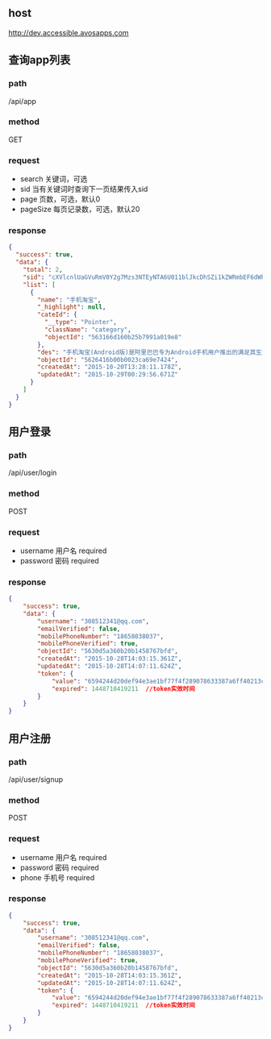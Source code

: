 ## host
http://dev.accessible.avosapps.com


## 查询app列表

### path
/api/app

### method
GET

### request
- search 关键词，可选
- sid 当有关键词时查询下一页结果传入sid
- page 页数，可选，默认0
- pageSize 每页记录数，可选，默认20

### response
```json
{
  "success": true,
  "data": {
    "total": 2,
    "sid": "cXVlcnlUaGVuRmV0Y2g7Mzs3NTEyNTA6U011blJkcDhSZi1kZWRmbEF6dWh2UTsxNDU1MzY6TDhVV0M4UXBSTHl5ZTc5NWtQek1zdzs3NTEyNTE6U011blJkcDhSZi1kZWRmbEF6dWh2UTswOw==",
    "list": [
      {
        "name": "手机淘宝",
        "_highlight": null,
        "cateId": {
          "__type": "Pointer",
          "className": "category",
          "objectId": "563166d160b25b7991a019e8"
        },
        "des": "手机淘宝(Android版)是阿里巴巴专为Android手机用户推出的满足其生活消费和线上购物需求的软件，具有查看附近的生活优惠信息、商品搜索、浏览、购买、支付、收藏、物流查询、旺旺沟通等在线功能，成为了用户方便快捷的生活消费入口。Android 2.x 用户，请移步 http://m.taobao.com 下载手机淘宝。",
        "objectId": "5626416b00b0023ca69e7424",
        "createdAt": "2015-10-20T13:28:11.178Z",
        "updatedAt": "2015-10-29T00:29:56.671Z"
      }
    ]
  }
}
```

## 用户登录

### path
/api/user/login

### method
POST

### request
- username 用户名 required
- password  密码 required

### response
```json
{
    "success": true,
    "data": {
        "username": "308512341@qq.com",
        "emailVerified": false,
        "mobilePhoneNumber": "18658038037",
        "mobilePhoneVerified": true,
        "objectId": "5630d5a360b20b1458767bfd",
        "createdAt": "2015-10-28T14:03:15.361Z",
        "updatedAt": "2015-10-28T14:07:11.624Z",
        "token": {
            "value": "6594244d20def94e3ae1bf77f4f289078633387a6ff40213cbe386e25443071f982273e28a4c5fbe",
            "expired": 1448710419211  //token实效时间
        }
    }
}
```

## 用户注册

### path
/api/user/signup

### method
POST

### request
- username 用户名 required
- password  密码 required
- phone 手机号  required

### response
```json
{
    "success": true,
    "data": {
        "username": "308512341@qq.com",
        "emailVerified": false,
        "mobilePhoneNumber": "18658038037",
        "mobilePhoneVerified": true,
        "objectId": "5630d5a360b20b1458767bfd",
        "createdAt": "2015-10-28T14:03:15.361Z",
        "updatedAt": "2015-10-28T14:07:11.624Z",
        "token": {
            "value": "6594244d20def94e3ae1bf77f4f289078633387a6ff40213cbe386e25443071f982273e28a4c5fbe",
            "expired": 1448710419211  //token实效时间
        }
    }
}
```